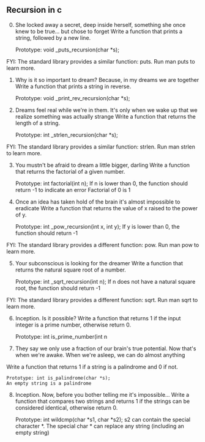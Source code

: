 
## Recursion in c

0. She locked away a secret, deep inside herself, something she once knew to be true... but chose to forget 
Write a function that prints a string, followed by a new line.

    Prototype: void _puts_recursion(char *s);

FYI: The standard library provides a similar function: puts. Run man puts to learn more.

 1. Why is it so important to dream? Because, in my dreams we are together 
Write a function that prints a string in reverse.

    Prototype: void _print_rev_recursion(char *s);

2. Dreams feel real while we're in them. It's only when we wake up that we realize something was actually strange 
Write a function that returns the length of a string.

    Prototype: int _strlen_recursion(char *s);

FYI: The standard library provides a similar function: strlen. Run man strlen to learn more.

 3. You mustn't be afraid to dream a little bigger, darling 
Write a function that returns the factorial of a given number.

    Prototype: int factorial(int n);
    If n is lower than 0, the function should return -1 to indicate an error
    Factorial of 0 is 1

4. Once an idea has taken hold of the brain it's almost impossible to eradicate 
Write a function that returns the value of x raised to the power of y.

    Prototype: int _pow_recursion(int x, int y);
    If y is lower than 0, the function should return -1

FYI: The standard library provides a different function: pow. Run man pow to learn more.

5. Your subconscious is looking for the dreamer 
Write a function that returns the natural square root of a number.

    Prototype: int _sqrt_recursion(int n);
    If n does not have a natural square root, the function should return -1

FYI: The standard library provides a different function: sqrt. Run man sqrt to learn more.

6. Inception. Is it possible? 
Write a function that returns 1 if the input integer is a prime number, otherwise return 0.

    Prototype: int is_prime_number(int n

 7. They say we only use a fraction of our brain's true potential. Now that's when we're awake. When we're asleep, we can do almost anything 

Write a function that returns 1 if a string is a palindrome and 0 if not.

    Prototype: int is_palindrome(char *s);
    An empty string is a palindrome

8. Inception. Now, before you bother telling me it's impossible... 
Write a function that compares two strings and returns 1 if the strings can be considered identical, otherwise return 0.

    Prototype: int wildcmp(char *s1, char *s2);
    s2 can contain the special character *.
    The special char * can replace any string (including an empty string)

